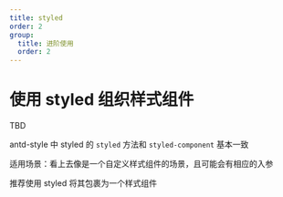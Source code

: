 ```yaml
---
title: styled
order: 2
group:
  title: 进阶使用
  order: 2
---
```


# 使用 styled 组织样式组件

TBD

antd-style 中 styled 的 `styled` 方法和 `styled-component` 基本一致

适用场景：看上去像是一个自定义样式组件的场景，且可能会有相应的入参

推荐使用 styled 将其包裹为一个样式组件
